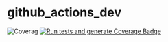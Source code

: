 # github_actions_dev
![Coverag](https://sindhu-madicherla.github.io/github_actions_dev/coverage.svg)
[![Run tests and generate Coverage Badge](https://github.com/Sindhu-Madicherla/github_actions_dev/actions/workflows/test.yml/badge.svg?branch=main)](https://github.com/Sindhu-Madicherla/github_actions_dev/actions/workflows/test.yml)